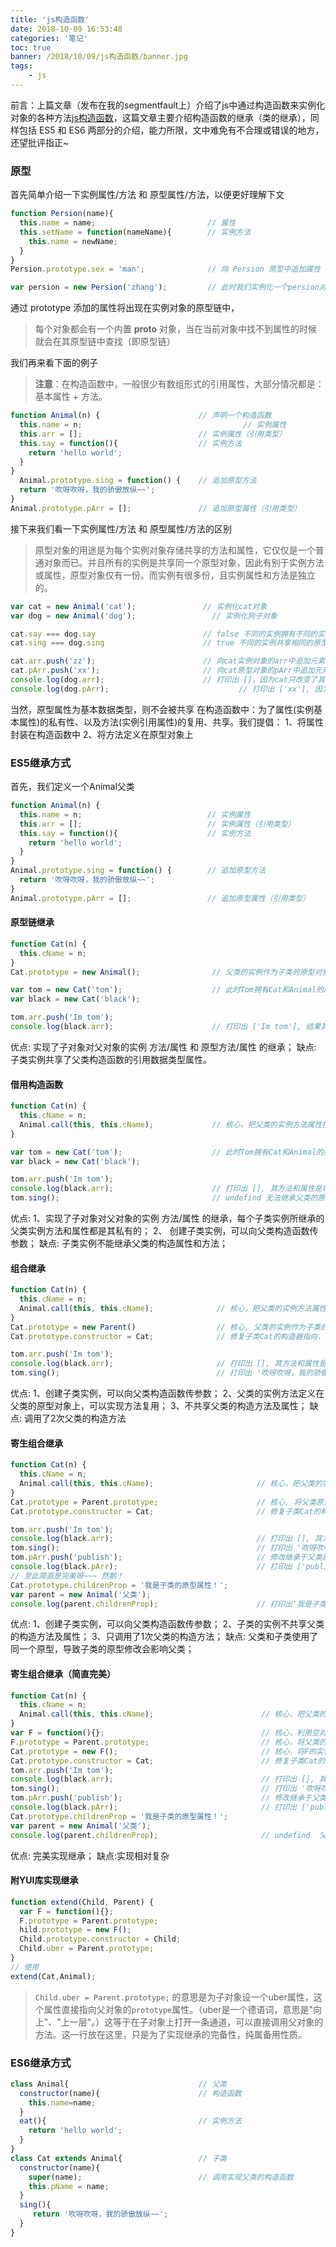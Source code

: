 ```yaml
---
title: 'js构造函数'
date: 2018-10-09 16:53:48
categories: '笔记'
toc: true
banner: /2018/10/09/js构造函数/banner.jpg
tags:
	- js
---
```



前言：上篇文章（发布在我的segmentfault上）介绍了js中通过构造函数来实例化对象的各种方法[js构造函数][1]，这篇文章主要介绍构造函数的继承（类的继承），同样包括 ES5 和 ES6 两部分的介绍，能力所限，文中难免有不合理或错误的地方，还望批评指正~

<!-- more -->

### 原型
首先简单介绍一下实例属性/方法 和 原型属性/方法，以便更好理解下文

``` js
function Persion(name){
  this.name = name;                         // 属性
  this.setName = function(nameName){        // 实例方法
    this.name = newName;
  }
}
Persion.prototype.sex = 'man';              // 向 Persion 原型中追加属性（原型方法）

var persion = new Persion('zhang');         // 此时我们实例化一个persion对象，看一下name和sex有什么区别
```

通过 prototype 添加的属性将出现在实例对象的原型链中，

>每个对象都会有一个内置 __proto__ 对象，当在当前对象中找不到属性的时候就会在其原型链中查找（即原型链）

我们再来看下面的例子

>**注意**：在构造函数中，一般很少有数组形式的引用属性，大部分情况都是：基本属性 + 方法。

``` js
function Animal(n) {                      // 声明一个构造函数
  this.name = n;             					    // 实例属性
  this.arr = [];                          // 实例属性（引用类型）
  this.say = function(){                  // 实例方法
    return 'hello world';
  }
}
  Animal.prototype.sing = function() {    // 追加原型方法  
  return '吹呀吹呀，我的骄傲放纵~~';
}
Animal.prototype.pArr = [];               // 追加原型属性（引用类型）
```

接下来我们看一下实例属性/方法 和 原型属性/方法的区别

>原型对象的用途是为每个实例对象存储共享的方法和属性，它仅仅是一个普通对象而已。并且所有的实例是共享同一个原型对象，因此有别于实例方法或属性，原型对象仅有一份。而实例有很多份，且实例属性和方法是独立的。


``` js
var cat = new Animal('cat');               // 实例化cat对象
var dog = new Animal('dog');	             // 实例化狗子对象

cat.say === dog.say                        // false 不同的实例拥有不同的实例属性/方法
cat.sing === dog.sing                      // true 不同的实例共享相同的原型属性/方法

cat.arr.push('zz');                        // 向cat实例对象的arr中追加元素；（私有）
cat.pArr.push('xx');                       // 向cat原型对象的pArr中追加元素；（共享）
console.log(dog.arr);                      // 打印出 []，因为cat只改变了其私有的arr
console.log(dog.pArr);                             // 打印出 ['xx'], 因为cat改变了与狗子（dog）共享的pArr
```

当然，原型属性为基本数据类型，则不会被共享
在构造函数中：为了属性(实例基本属性)的私有性、以及方法(实例引用属性)的复用、共享。我们提倡：
1、将属性封装在构造函数中
2、将方法定义在原型对象上

### ES5继承方式

首先，我们定义一个Animal父类

``` js
function Animal(n) {          					
  this.name = n;                            // 实例属性
  this.arr = [];                            // 实例属性（引用类型）
  this.say = function(){                    // 实例方法
    return 'hello world';
  }
}
Animal.prototype.sing = function() {        // 追加原型方法  
  return '吹呀吹呀，我的骄傲放纵~~';
}
Animal.prototype.pArr = [];                 // 追加原型属性（引用类型）
```

#### 原型链继承

``` js
function Cat(n) {
  this.cName = n;
}
Cat.prototype = new Animal();                // 父类的实例作为子类的原型对象

var tom = new Cat('tom');                    // 此时Tom拥有Cat和Animal的所有实例和原型方法/属性，实现了继承
var black = new Cat('black');

tom.arr.push('Im tom');
console.log(black.arr);                      // 打印出 ['Im tom'], 结果其方法变成了共享的，而不是每个实例所私有的，这是因为父类的实例方法/属性变成了子类的原型方法/属性了；
```

优点: 实现了子对象对父对象的实例 方法/属性 和 原型方法/属性 的继承；
缺点: 子类实例共享了父类构造函数的引用数据类型属性。

#### 借用构造函数

``` js
function Cat(n) {
  this.cName = n;                     
  Animal.call(this, this.cName);             // 核心，把父类的实例方法属性指向子类
}

var tom = new Cat('tom');                    // 此时Tom拥有Cat和Animal的所有实例和原型方法/属性，实现了继承
var black = new Cat('black');

tom.arr.push('Im tom');
console.log(black.arr);                      // 打印出 [], 其方法和属性是每个子类实例所私有的；
tom.sing();                                  // undefind 无法继承父类的原型属性及方法；
```

优点: 
1、实现了子对象对父对象的实例 方法/属性 的继承，每个子类实例所继承的父类实例方法和属性都是其私有的；
2、 创建子类实例，可以向父类构造函数传参数；
缺点: 子类实例不能继承父类的构造属性和方法；

#### 组合继承

``` js
function Cat(n) {
  this.cName = n;                     
  Animal.call(this, this.cName);              // 核心，把父类的实例方法属性指向子类
}
Cat.prototype = new Parent()                  // 核心, 父类的实例作为子类的原型对象
Cat.prototype.constructor = Cat;              // 修复子类Cat的构造器指向，防止原型链的混乱

tom.arr.push('Im tom');
console.log(black.arr);                       // 打印出 [], 其方法和属性是每个子类实例所私有的；
tom.sing();                                   // 打印出 '吹呀吹呀，我的骄傲放纵~~'; 子类继承了父类的原型方法及属性
```

优点: 
1、创建子类实例，可以向父类构造函数传参数；
2、父类的实例方法定义在父类的原型对象上，可以实现方法复用；
3、不共享父类的构造方法及属性；
缺点: 调用了2次父类的构造方法

#### 寄生组合继承

``` js
function Cat(n) {
  this.cName = n;                     
  Animal.call(this, this.cName);                       // 核心，把父类的实例方法属性指向子类
}
Cat.prototype = Parent.prototype;                      // 核心, 将父类原型赋值给子类原型（子类原型和父类原型，实质上是同一个）
Cat.prototype.constructor = Cat;                       // 修复子类Cat的构造器指向，防止原型链的混乱

tom.arr.push('Im tom');
console.log(black.arr);                                // 打印出 [], 其方法和属性是每个子类实例所私有的；
tom.sing();                                            // 打印出 '吹呀吹呀，我的骄傲放纵~~'; 子类继承了父类的原型方法及属性
tom.pArr.push('publish');                              // 修改继承于父类原型属性值 pArr;
console.log(black.pArr);                               // 打印出 ['publish'], 父类的原型属性/方法 依旧是共享的，
// 至此简直是完美呀~~~ 然鹅！
Cat.prototype.childrenProp = '我是子类的原型属性！';
var parent = new Animal('父类');
console.log(parent.childrenProp);                      // 打印出'我是子类的原型属性！' what? 父类实例化的对象拥有子类的原型属性/方法，这是因为父类和子类使用了同一个原型
```

优点: 
1、创建子类实例，可以向父类构造函数传参数；
2、子类的实例不共享父类的构造方法及属性；
3、只调用了1次父类的构造方法；
缺点: 父类和子类使用了同一个原型，导致子类的原型修改会影响父类；

#### 寄生组合继承（简直完美）

``` js
function Cat(n) {
  this.cName = n;                     
  Animal.call(this, this.cName);                        // 核心，把父类的实例方法属性指向子类；
}
var F = function(){};                                   // 核心，利用空对象作为中介；
F.prototype = Parent.prototype;                         // 核心，将父类的原型赋值给空对象F；
Cat.prototype = new F();                                // 核心，将F的实例赋值给子类；
Cat.prototype.constructor = Cat;                        // 修复子类Cat的构造器指向，防止原型链的混乱；
tom.arr.push('Im tom');
console.log(black.arr);                                 // 打印出 [], 其方法和属性是每个子类实例所私有的；
tom.sing();                                             // 打印出 '吹呀吹呀，我的骄傲放纵~~'; 子类继承了父类的原型方法及属性；
tom.pArr.push('publish');                               // 修改继承于父类原型属性值 pArr；
console.log(black.pArr);                                // 打印出 ['publish'], 父类的原型属性/方法 依旧是共享的；
Cat.prototype.childrenProp = '我是子类的原型属性！';
var parent = new Animal('父类');
console.log(parent.childrenProp);                       // undefind  父类实例化的对象不拥有子类的原型属性/方法；
```

优点: 完美实现继承；
缺点:实现相对复杂


#### 附YUI库实现继承

``` js
function extend(Child, Parent) {
  var F = function(){};
  F.prototype = Parent.prototype;
  hild.prototype = new F();
  Child.prototype.constructor = Child;
  Child.uber = Parent.prototype;                          
}
// 使用
extend(Cat,Animal);
```

>`Child.uber = Parent.prototype;` 的意思是为子对象设一个uber属性，这个属性直接指向父对象的`prototype`属性。（uber是一个德语词，意思是"向上"、"上一层"。）这等于在子对象上打开一条通道，可以直接调用父对象的方法。这一行放在这里，只是为了实现继承的完备性，纯属备用性质。

### ES6继承方式

``` js
class Animal{                             // 父类
  constructor(name){                      // 构造函数
    this.name=name;
  }
  eat(){                                  // 实例方法
    return 'hello world';
  }
}
class Cat extends Animal{                 // 子类
  constructor(name){
    super(name);                          // 调用实现父类的构造函数
    this.pName = name;            
  }
  sing(){
 	 return '吹呀吹呀，我的骄傲放纵~~';
  }
}
```

[1]: https://segmentfault.com/a/1190000015343232
